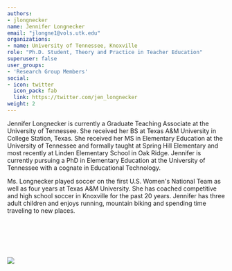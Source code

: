 ```yaml
---
authors:
- jlongnecker
name: Jennifer Longnecker
email: "jlongne1@vols.utk.edu"
organizations:
- name: University of Tennessee, Knoxville
role: "Ph.D. Student, Theory and Practice in Teacher Education"
superuser: false
user_groups:
- 'Research Group Members'
social:
- icon: twitter
  icon_pack: fab
  link: https://twitter.com/jen_longnecker
weight: 2
---
```


Jennifer Longnecker is currently a Graduate Teaching Associate at the University of Tennessee. She received her BS at Texas A&M University in College Station, Texas. She received her MS in Elementary Education at the University of Tennessee and formally taught at Spring Hill Elementary and most recently at Linden Elementary School in Oak Ridge. Jennifer is currently pursuing a PhD in Elementary Education at the University of Tennessee with a cognate in Educational Technology. 

Ms. Longnecker played soccer on the first U.S. Women's National Team as well as four years at Texas A&M University. She has coached competitive and high school soccer in Knoxville for the past 20 years. Jennifer has three adult children and enjoys running, mountain biking and spending time traveling to new places.

<br>
<br>
<br>
<br>
<br>
<img src="/img/jlongnecker.jpg" style = "max-width:65%"/>
